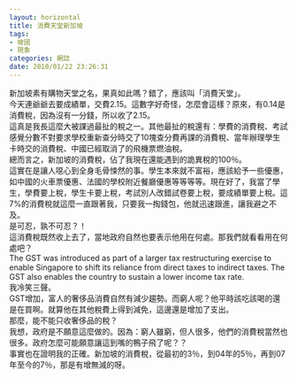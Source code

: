 ```yaml
---
layout: horizontal
title: 消費天堂新加坡
tags:
- 坡國
- 現象
categories: 網誌
date: 2010/01/22 23:26:31
---
```

新加坡素有購物天堂之名，果真如此嗎？錯了，應該叫「消費天堂」。  
今天連爺爺去要成績單，交費2.15。這數字好奇怪，怎麼會這樣？原來，有0.14是消費稅，因為沒有一分錢，所以收了2.15。  
這真是我長這麼大被課過最扯的稅之一。其他最扯的稅還有：學費的消費稅、考試感覺分數不對要求學校重新查分時交了10塊查分費再課的消費稅、當年辦理學生卡時交的消費稅、中國已經取消了的飛機票燃油稅。  
總而言之，新加坡的消費稅，佔了我現在還能遇到的詭異稅的100％。  
這實在是讓人噁心到全身毛骨悚然的事。學生本來就不富裕，應該給予一些優惠，如中國的火車票優惠、法國的學校附近餐廳優惠等等等等。現在好了，我當了學生，學費要上稅，學生卡要上稅，考試別人改錯試卷要上稅，要成績單要上稅。這7%的消費稅就這麼一直跟著我，只要我一掏錢包，他就迅速跟進，讓我避之不及。  
是可忍，孰不可忍？！  
這消費稅既然收上去了，當地政府自然也要表示他用在何處。那我們就看看用在何處吧？  
The GST was introduced as part of a larger tax restructuring exercise to enable Singapore to shift its reliance from direct taxes to indirect taxes. The GST also enables the country to sustain a lower income tax rate.  
我冷笑三聲。  
GST增加，富人的奢侈品消費自然有減少趨勢。而窮人呢？他平時該吃該喝的還是在買啊。就算他在其他稅費上得到減免，這邊還是增加了支出。  
那麼，能不能只收奢侈品的稅？  
我想，政府是不願意這麼做的。因為：窮人雖窮，但人很多，他們的消費稅當然也很多。政府怎麼可能願意讓這到嘴的鴨子飛了呢？？  
事實也在證明我的正確。新加坡的消費稅，從最初的3％，到04年的5％，再到07年至今的7％，那是有增無減的呀。